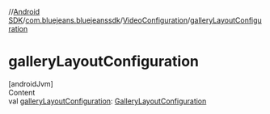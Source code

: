 //[Android SDK](../../../index.md)/[com.bluejeans.bluejeanssdk](../index.md)/[VideoConfiguration](index.md)/[galleryLayoutConfiguration](gallery-layout-configuration.md)



# galleryLayoutConfiguration  
[androidJvm]  
Content  
val [galleryLayoutConfiguration](gallery-layout-configuration.md): [GalleryLayoutConfiguration](../-gallery-layout-configuration/index.md)  



